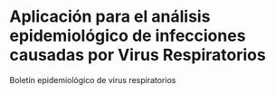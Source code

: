 # Aplicación para el análisis epidemiológico de infecciones causadas por Virus Respiratorios
Boletín epidemiológico de virus respiratorios
